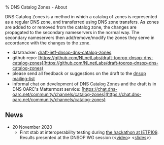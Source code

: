 % DNS Catalog Zones - About

DNS Catalog Zones is a method in which a catalog of zones is represented as a regular DNS zone, and transferred using DNS zone transfers. As zones are added to or removed from the catalog zone, the changes are propagated to the secondary nameservers in the normal way. The secondary nameservers then add/remove/modify the zones they serve in accordance with the changes to the zone.

- datatracker: [draft-ietf-dnsop-dns-catalog-zones](https://datatracker.ietf.org/doc/draft-ietf-dnsop-dns-catalog-zones/)
- github repo: [https://github.com/NLnetLabs/draft-toorop-dnsop-dns-catalog-zones](https://github.com/NLnetLabs/draft-toorop-dnsop-dns-catalog-zones)
- please send all feedback or suggestions on the draft to the [dnsop mailing-list](https://www.ietf.org/mailman/listinfo/dnsop)
- informal chat on development of DNS Catalog Zones and the draft is in DNS OARC's Mattermost service: [https://chat.dns-oarc.net/community/channels/catalog-zones](https://chat.dns-oarc.net/community/channels/catalog-zones)

## News

- 20 November 2020
  - First stab at interoperability testing during [the hackathon at IETF109](https://trac.ietf.org/trac/ietf/meeting/wiki/109hackathon#DNS).
    Results presented at the DNSOP WG session (<[video](https://www.youtube.com/watch?v=R13CeJng9JI&t=167)> <[slides](https://datatracker.ietf.org/meeting/109/materials/slides-109-dnsop-sessb-dns-hackathon-results-00)>)
